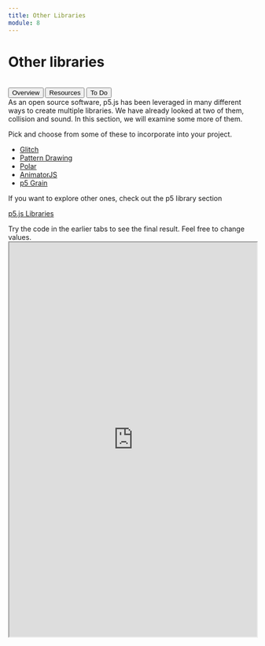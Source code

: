 ```yaml
---
title: Other Libraries
module: 8
---
```


# Other libraries <br />


<br />


<div class="tab">
  <button class="tablinks active" onclick="openTab(event, 'Overview')">Overview</button>
      <button class="tablinks" onclick="openTab(event, 'Resources')">Resources</button>
  <button class="tablinks" onclick="openTab(event, 'ToDo')">To Do</button>
 
</div>

<div id="Overview" class="tabcontent" style="display:block"  >
<div class="tabhtml" markdown="1">
  As an open source software, p5.js has been leveraged in many different ways to create multiple libraries.  We have already looked at two of them, collision and sound. In this section, we will examine some more of them.
</div>
</div>

<div id="Resources" class="tabcontent">
<div class="tabhtml" markdown="1">

Pick and choose from some of these to incorporate into your project.

* <a href="https://p5.glitch.me/" target="_blank">Glitch</a>
* <a href="https://github.com/SYM380/p5.pattern" target="_blank">Pattern Drawing</a>
* <a href="https://github.com/liz-peng/p5.Polar" target="_blank">Polar</a>
* <a href="https://github.com/RandomGamingDev/AnimatorJs/" target="_blank">AnimatorJS</a>
* <a href="https://github.com/meezwhite/p5.grain" target="_blank">p5 Grain</a>

If you want to explore other ones, check out the p5 library section

<a href="https://p5js.org/libraries/directory/" target="_blank">p5.js Libraries</a>

</div>
</div>

<div id="ToDo" class="tabcontent">
<div class="tabhtml" markdown="1">
Try the code in the earlier tabs to see the final result. Feel free to change values.

<iframe src="https://editor.p5js.org/" width="100%" height="800px"></iframe>
</div>
</div>

